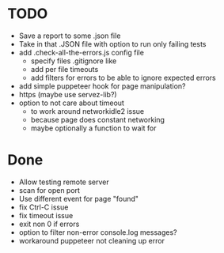 # TODO

* Save a report to some .json file
* Take in that .JSON file with option to run only failing tests
* add .check-all-the-errors.js config file
  * specify files .gitignore like 
  * add per file timeouts
  * add filters for errors to be able to ignore expected errors
* add simple puppeteer hook for page manipulation?
* https (maybe use servez-lib?)
* option to not care about timeout 
  * to work around networkidle2 issue
  * because page does constant networking
  * maybe optionally a function to wait for

# Done

* Allow testing remote server
* scan for open port
* Use different event for page "found"
* fix Ctrl-C issue
* fix timeout issue
* exit non 0 if errors
* option to filter non-error console.log messages?
* workaround puppeteer not cleaning up error
